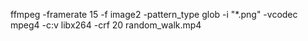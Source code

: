 ffmpeg -framerate 15 -f image2 -pattern_type glob -i "*.png" -vcodec mpeg4 -c:v libx264 -crf 20 random_walk.mp4

